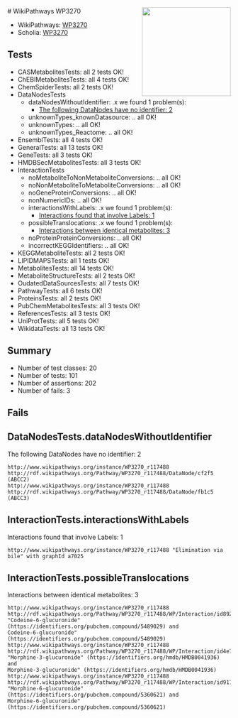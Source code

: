 <img style="float: right; width: 200px" src="https://upload.wikimedia.org/wikipedia/commons/thumb/8/83/Wplogo_with_text_500.png/640px-Wplogo_with_text_500.png" />
# WikiPathways WP3270

* WikiPathways: [WP3270](https://new.wikipathways.org/pathways/WP3270)
* Scholia: [WP3270](https://scholia.toolforge.org/wikipathways/WP3270)
## Tests
* CASMetabolitesTests: all 2 tests OK!
* ChEBIMetabolitesTests: all 4 tests OK!
* ChemSpiderTests: all 2 tests OK!
* DataNodesTests
    * dataNodesWithoutIdentifier: .x we found 1 problem(s):
        * [The following DataNodes have no identifier: 2](#d2d32fa1)
    * unknownTypes_knownDatasource: .. all OK!
    * unknownTypes: .. all OK!
    * unknownTypes_Reactome: .. all OK!
* EnsemblTests: all 4 tests OK!
* GeneralTests: all 13 tests OK!
* GeneTests: all 3 tests OK!
* HMDBSecMetabolitesTests: all 3 tests OK!
* InteractionTests
    * noMetaboliteToNonMetaboliteConversions: .. all OK!
    * noNonMetaboliteToMetaboliteConversions: .. all OK!
    * noGeneProteinConversions: .. all OK!
    * nonNumericIDs: .. all OK!
    * interactionsWithLabels: .x we found 1 problem(s):
        * [Interactions found that involve Labels: 1](#630d2678)
    * possibleTranslocations: .x we found 1 problem(s):
        * [Interactions between identical metabolites: 3](#d59038c6)
    * noProteinProteinConversions: .. all OK!
    * incorrectKEGGIdentifiers: .. all OK!
* KEGGMetaboliteTests: all 2 tests OK!
* LIPIDMAPSTests: all 1 tests OK!
* MetabolitesTests: all 14 tests OK!
* MetaboliteStructureTests: all 2 tests OK!
* OudatedDataSourcesTests: all 7 tests OK!
* PathwayTests: all 6 tests OK!
* ProteinsTests: all 2 tests OK!
* PubChemMetabolitesTests: all 3 tests OK!
* ReferencesTests: all 3 tests OK!
* UniProtTests: all 5 tests OK!
* WikidataTests: all 13 tests OK!


## Summary

* Number of test classes: 20
* Number of tests: 101
* Number of assertions: 202
* Number of fails: 3

## Fails

<a name="d2d32fa1" />

## DataNodesTests.dataNodesWithoutIdentifier

The following DataNodes have no identifier: 2
```
http://www.wikipathways.org/instance/WP3270_r117488 http://rdf.wikipathways.org/Pathway/WP3270_r117488/DataNode/cf2f5 (ABCC2)
http://www.wikipathways.org/instance/WP3270_r117488 http://rdf.wikipathways.org/Pathway/WP3270_r117488/DataNode/fb1c5 (ABCC3)
```

<a name="630d2678" />

## InteractionTests.interactionsWithLabels

Interactions found that involve Labels: 1
```
http://www.wikipathways.org/instance/WP3270_r117488 "Elimination via bile" with graphId a7025
```

<a name="d59038c6" />

## InteractionTests.possibleTranslocations

Interactions between identical metabolites: 3
```
http://www.wikipathways.org/instance/WP3270_r117488 http://rdf.wikipathways.org/Pathway/WP3270_r117488/WP/Interaction/id892fc659 "Codeine-6-glucuronide" (https://identifiers.org/pubchem.compound/5489029) and 
Codeine-6-glucuronide" (https://identifiers.org/pubchem.compound/5489029)
http://www.wikipathways.org/instance/WP3270_r117488 http://rdf.wikipathways.org/Pathway/WP3270_r117488/WP/Interaction/id4e7cb6a3 "Morphine-3-glucuronide" (https://identifiers.org/hmdb/HMDB0041936) and 
Morphine-3-glucuronide" (https://identifiers.org/hmdb/HMDB0041936)
http://www.wikipathways.org/instance/WP3270_r117488 http://rdf.wikipathways.org/Pathway/WP3270_r117488/WP/Interaction/id917ac615 "Morphine-6-glucuronide" (https://identifiers.org/pubchem.compound/5360621) and 
Morphine-6-glucuronide" (https://identifiers.org/pubchem.compound/5360621)
```


